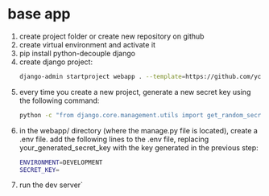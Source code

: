 # base app

1. create project folder or create new repository on github
2. create virtual environment and activate it
3. pip install python-decouple django
4. create django project:
   ```bash
   django-admin startproject webapp . --template=https://github.com/ycisir/base-app/archive/refs/heads/main.zip
   ```
5. every time you create a new project, generate a new secret key using the following command:
   ```bash
   python -c "from django.core.management.utils import get_random_secret_key; print(get_random_secret_key())"
   ```
6. in the webapp/ directory (where the manage.py file is located), create a .env file. add the following lines to the .env file, replacing your_generated_secret_key with the key generated in the previous step:
   ```bash
   ENVIRONMENT=DEVELOPMENT
   SECRET_KEY=
   ```
7. run the dev server`

